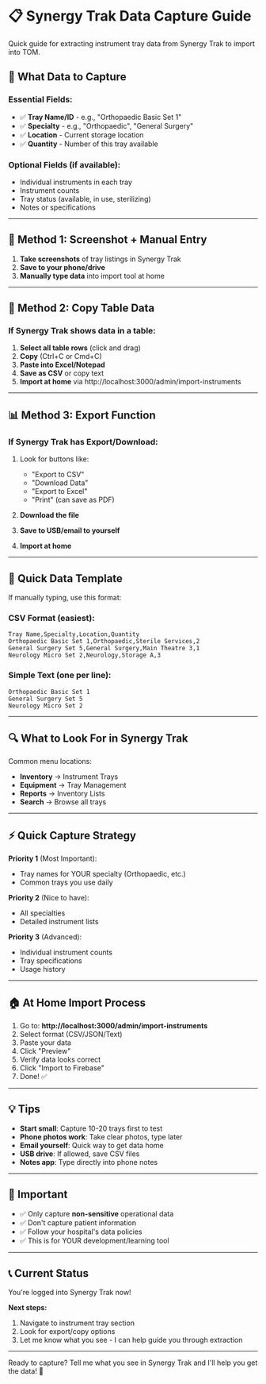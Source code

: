 # 📋 Synergy Trak Data Capture Guide

Quick guide for extracting instrument tray data from Synergy Trak to import into TOM.

## 🎯 What Data to Capture

### Essential Fields:
- ✅ **Tray Name/ID** - e.g., "Orthopaedic Basic Set 1"
- ✅ **Specialty** - e.g., "Orthopaedic", "General Surgery"
- ✅ **Location** - Current storage location
- ✅ **Quantity** - Number of this tray available

### Optional Fields (if available):
- Individual instruments in each tray
- Instrument counts
- Tray status (available, in use, sterilizing)
- Notes or specifications

---

## 📸 Method 1: Screenshot + Manual Entry

1. **Take screenshots** of tray listings in Synergy Trak
2. **Save to your phone/drive**
3. **Manually type data** into import tool at home

---

## 📄 Method 2: Copy Table Data

### If Synergy Trak shows data in a table:

1. **Select all table rows** (click and drag)
2. **Copy** (Ctrl+C or Cmd+C)
3. **Paste into Excel/Notepad**
4. **Save as CSV** or copy text
5. **Import at home** via http://localhost:3000/admin/import-instruments

---

## 📊 Method 3: Export Function

### If Synergy Trak has Export/Download:

1. Look for buttons like:
   - "Export to CSV"
   - "Download Data"
   - "Export to Excel"
   - "Print" (can save as PDF)

2. **Download the file**
3. **Save to USB/email to yourself**
4. **Import at home**

---

## 📝 Quick Data Template

If manually typing, use this format:

### CSV Format (easiest):
```csv
Tray Name,Specialty,Location,Quantity
Orthopaedic Basic Set 1,Orthopaedic,Sterile Services,2
General Surgery Set 5,General Surgery,Main Theatre 3,1
Neurology Micro Set 2,Neurology,Storage A,3
```

### Simple Text (one per line):
```
Orthopaedic Basic Set 1
General Surgery Set 5
Neurology Micro Set 2
```

---

## 🔍 What to Look For in Synergy Trak

Common menu locations:
- **Inventory** → Instrument Trays
- **Equipment** → Tray Management
- **Reports** → Inventory Lists
- **Search** → Browse all trays

---

## ⚡ Quick Capture Strategy

**Priority 1** (Most Important):
- Tray names for YOUR specialty (Orthopaedic, etc.)
- Common trays you use daily

**Priority 2** (Nice to have):
- All specialties
- Detailed instrument lists

**Priority 3** (Advanced):
- Individual instrument counts
- Tray specifications
- Usage history

---

## 🏠 At Home Import Process

1. Go to: **http://localhost:3000/admin/import-instruments**
2. Select format (CSV/JSON/Text)
3. Paste your data
4. Click "Preview"
5. Verify data looks correct
6. Click "Import to Firebase"
7. Done! ✅

---

## 💡 Tips

- **Start small**: Capture 10-20 trays first to test
- **Phone photos work**: Take clear photos, type later
- **Email yourself**: Quick way to get data home
- **USB drive**: If allowed, save CSV files
- **Notes app**: Type directly into phone notes

---

## 🚨 Important

- ✅ Only capture **non-sensitive** operational data
- ✅ Don't capture patient information
- ✅ Follow your hospital's data policies
- ✅ This is for YOUR development/learning tool

---

## 📞 Current Status

You're logged into Synergy Trak now!

**Next steps:**
1. Navigate to instrument tray section
2. Look for export/copy options
3. Let me know what you see - I can help guide you through extraction

---

Ready to capture? Tell me what you see in Synergy Trak and I'll help you get the data! 🚀
